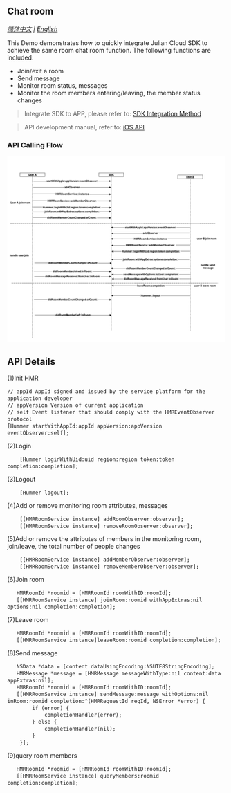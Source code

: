 ## Chat room
*[简体中文](chat_room_README.zh.md) | [English](chat_room_README.md)*

This Demo demonstrates how to quickly integrate Julian Cloud SDK to achieve the same room chat room function. The following functions are included:
- Join/exit a room
- Send message
- Monitor room status, messages
- Monitor the room members entering/leaving, the member status changes

> Integrate SDK to APP, please refer to: [SDK Integration Method](http://test-docs.jocloud.com/cloud/en/product_category/rtm_service/instant_messaging/integration_and_start/integration_and_start_ios.html)

> API development manual, refer to: [iOS API](http://test-docs.jocloud.com/cloud/en/product_category/rtm_service/instant_messaging/api/iOS/v3.1.3/category.html)

### API Calling Flow
![avatar](chat_room.png)

## API Details 

(1)Init HMR

```objc
// appId AppId signed and issued by the service platform for the application developer
// appVersion Version of current application
// self Event listener that should comply with the HMREventObserver protocol
[Hummer startWithAppId:appId appVersion:appVersion eventObserver:self];
```

(2)Login

```objc
    [Hummer loginWithUid:uid region:region token:token completion:completion];
```

(3)Logout

```objc
    [Hummer logout];
```

(4)Add or remove monitoring room attributes, messages

```objc
    [[HMRRoomService instance] addRoomObserver:observer];
    [[HMRRoomService instance] removeRoomObserver:observer];
```

(5)Add or remove the attributes of members in the monitoring room, join/leave, the total number of people changes

```objc
    [[HMRRoomService instance] addMemberObserver:observer];
    [[HMRRoomService instance] removeMemberObserver:observer];
```

(6)Join room

```objc
   HMRRoomId *roomid = [HMRRoomId roomWithID:roomId];
   [[HMRRoomService instance] joinRoom:roomid withAppExtras:nil options:nil completion:completion];
```

(7)Leave room

```objc
   HMRRoomId *roomid = [HMRRoomId roomWithID:roomId];
   [[HMRRoomService instance]leaveRoom:roomid completion:completion];
```

(8)Send message

```objc
   NSData *data = [content dataUsingEncoding:NSUTF8StringEncoding];
   HMRMessage *message = [HMRMessage messageWithType:nil content:data appExtras:nil];
   HMRRoomId *roomid = [HMRRoomId roomWithID:roomId];
   [[HMRRoomService instance] sendMessage:message withOptions:nil inRoom:roomid completion:^(HMRRequestId reqId, NSError *error) {
        if (error) {
            completionHandler(error);
        } else {
            completionHandler(nil);
        }
    }];
```
(9)query room members

```objc
   HMRRoomId *roomid = [HMRRoomId roomWithID:roomId];
   [[HMRRoomService instance] queryMembers:roomid completion:completion];
```